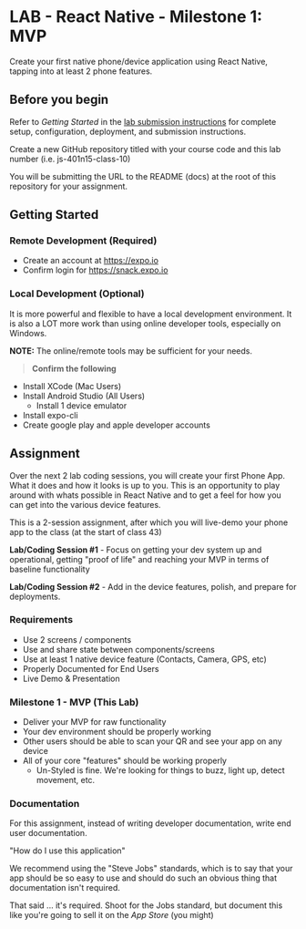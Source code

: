 # LAB - React Native - Milestone 1: MVP

Create your first native phone/device application using React Native, tapping into at least 2 phone features.

## Before you begin

Refer to *Getting Started*  in the [lab submission instructions](../../reference/submission-instructions/labs/README.md) for complete setup, configuration, deployment, and submission instructions.

Create a new GitHub repository titled with your course code and this lab number (i.e. js-401n15-class-10)

You will be submitting the URL to the README (docs) at the root of this repository for your assignment.

## Getting Started

### Remote Development (Required)

- Create an account at <https://expo.io>
- Confirm login for <https://snack.expo.io>

### Local Development (Optional)

It is more powerful and flexible to have a local development environment. It is also a LOT more work than using online developer tools, especially on Windows.

**NOTE:** The online/remote tools may be sufficient for your needs.

> **Confirm the following**

- Install XCode (Mac Users)
- Install Android Studio (All Users)
  - Install 1 device emulator
- Install expo-cli
- Create google play and apple developer accounts

## Assignment

Over the next 2 lab coding sessions, you will create your first Phone App. What it does and how it looks is up to you. This is an opportunity to play around with whats possible in React Native and to get a feel for how you can get into the various device features.

This is a 2-session assignment, after which you will live-demo your phone app to the class (at the start of class 43)

**Lab/Coding Session #1** - Focus on getting your dev system up and operational, getting "proof of life" and reaching your MVP in terms of baseline functionality

**Lab/Coding Session #2** - Add in the device features, polish, and prepare for deployments.

### Requirements

- Use 2 screens / components
- Use and share state between components/screens
- Use at least 1 native device feature (Contacts, Camera, GPS, etc)
- Properly Documented for End Users
- Live Demo & Presentation

### Milestone 1 - MVP (This Lab)

- Deliver your MVP for raw functionality
- Your dev environment should be properly working
- Other users should be able to scan your QR and see your app on any device
- All of your core "features" should be working properly
  - Un-Styled is fine. We're looking for things to buzz, light up, detect movement, etc.

### Documentation

For this assignment, instead of writing developer documentation, write end user documentation.

"How do I use this application"

We recommend using the "Steve Jobs" standards, which is to say that your app should be so easy to use and should do such an obvious thing that documentation isn't required.

That said ... it's required. Shoot for the Jobs standard, but document this like you're going to sell it on the *App Store* (you might)
